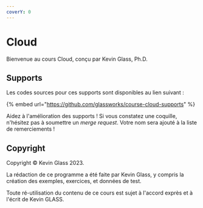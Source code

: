 ```yaml
---
coverY: 0
---
```


# Cloud

Bienvenue au cours Cloud, conçu par Kevin Glass, Ph.D.

## Supports

Les codes sources pour ces supports sont disponibles au lien suivant :

{% embed url="https://github.com/glassworks/course-cloud-supports" %}

Aidez à l'amélioration des supports ! Si vous constatez une coquille, n'hésitez pas à soumettre un _merge request_. Votre nom sera ajouté à la liste de remerciements !

## Copyright

Copyright © Kevin Glass 2023.

La rédaction de ce programme a été faite par Kevin Glass, y compris la création des exemples, exercices, et données de test.

Toute ré-utilisation du contenu de ce cours est sujet à l'accord exprès et à l'écrit de Kevin GLASS.
